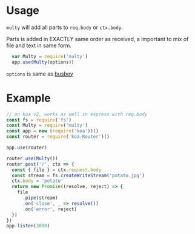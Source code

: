 # Usage

`multy` will add all parts to `req.body` or `ctx.body`.

Parts is added in EXACTLY same order as received, a important to mix of file and text in same form.

```javascript
  var Multy = require('multy')
  app.use(Multy(options))
```
`options` is same as [busboy](https://github.com/mscdex/busboy#api)
# Example

```javascript
// on koa v2, works as well in express with req.body
const fs = require('fs')
const Multy = require('multy')
const app = new (require('koa'))()
const router = require('koa-Router')()

app.use(router)

router.use(Multy())
router.post('/', ctx => {
  const { file } = ctx.request.body
  const stream = fs.createWriteStream('potato.jpg')
  ctx.body = 'potato'
  return new Promise((resolve, reject) => {
    file
      .pipe(stream)
      .on('close', _ => resolve())
      .on('error', reject)
  })
})
app.listen(3000)

```
